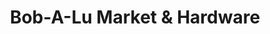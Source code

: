 ---
title: "Bob-A-Lu Market & Hardware"
url: /herron/bob-a-lu-market-and-hardware/
shop: convenience
---
